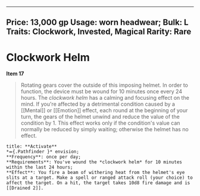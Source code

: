 
---
Price: 13,000 gp
Usage: worn headwear;
Bulk: L
Traits: Clockwork, Invested, Magical
Rarity: Rare
---

# Clockwork Helm

**Item 17**

> Rotating gears cover the outside of this imposing helmet. In order to function, the device must be wound for 10 minutes once every 24 hours. The *clockwork helm* has a calming and focusing effect on the mind. If you're affected by a detrimental condition caused by a [[Mental]] or [[Emotion]] effect, each round at the beginning of your turn, the gears of the helmet unwind and reduce the value of the condition by 1. This effect works only if the condition's value can normally be reduced by simply waiting; otherwise the helmet has no effect.

```ad-embed-ability
title: **Activate**
*⬺{.Pathfinder }* envision; 
**Frequency**: once per day;
**Requirements**: You've wound the *clockwork helm* for 10 minutes within the last 24 hours;
**Effect**: You fire a beam of withering heat from the helmet's eye slits at a target. Make a spell or ranged attack roll (your choice) to affect the target. On a hit, the target takes 10d8 fire damage and is [[Drained 2]].

```
